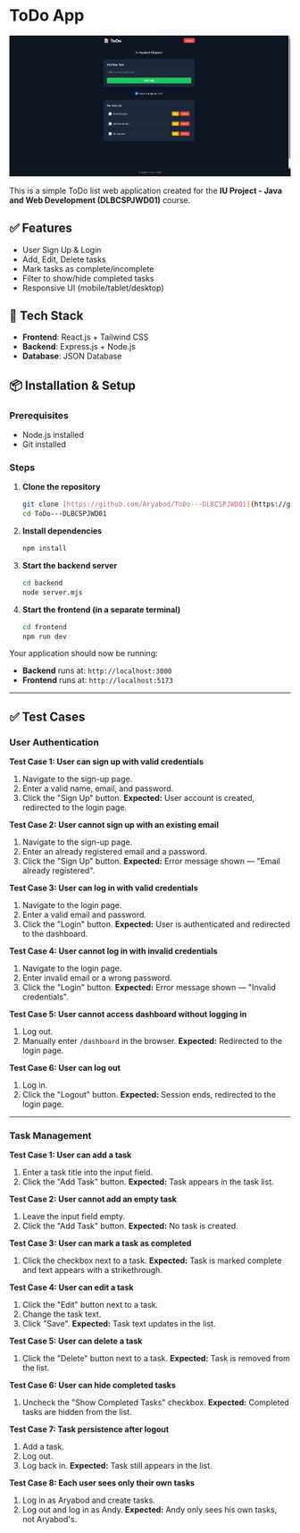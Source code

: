 # ToDo App

![ToDo App](https://github.com/Aryabod/ToDo---DLBCSPJWD01/blob/main/screenshots/ToDo%20Tasks.png)

This is a simple ToDo list web application created for the **IU Project - Java and Web Development (DLBCSPJWD01)** course.

## ✅ Features

- User Sign Up & Login
- Add, Edit, Delete tasks
- Mark tasks as complete/incomplete
- Filter to show/hide completed tasks
- Responsive UI (mobile/tablet/desktop)

## 🧰 Tech Stack

- **Frontend**: React.js + Tailwind CSS
- **Backend**: Express.js + Node.js
- **Database**: JSON Database

## 📦 Installation & Setup

### Prerequisites

- Node.js installed
- Git installed

### Steps

1.  **Clone the repository**
    ```bash
    git clone [https://github.com/Aryabod/ToDo---DLBCSPJWD01](https://github.com/Aryabod/ToDo---DLBCSPJWD01)
    cd ToDo---DLBCSPJWD01
    ```

2.  **Install dependencies**
    ```bash
    npm install
    ```

3.  **Start the backend server**
    ```bash
    cd backend
    node server.mjs
    ```

4.  **Start the frontend (in a separate terminal)**
    ```bash
    cd frontend
    npm run dev
    ```

Your application should now be running:
-   **Backend** runs at: `http://localhost:3000`
-   **Frontend** runs at: `http://localhost:5173`

---

## ✅ Test Cases

### **User Authentication**

**Test Case 1: User can sign up with valid credentials**
1. Navigate to the sign-up page.
2. Enter a valid name, email, and password.
3. Click the "Sign Up" button.
**Expected:** User account is created, redirected to the login page.

**Test Case 2: User cannot sign up with an existing email**
1. Navigate to the sign-up page.
2. Enter an already registered email and a password.
3. Click the "Sign Up" button.
**Expected:** Error message shown — "Email already registered".

**Test Case 3: User can log in with valid credentials**
1. Navigate to the login page.
2. Enter a valid email and password.
3. Click the "Login" button.
**Expected:** User is authenticated and redirected to the dashboard.

**Test Case 4: User cannot log in with invalid credentials**
1. Navigate to the login page.
2. Enter invalid email or a wrong password.
3. Click the "Login" button.
**Expected:** Error message shown — "Invalid credentials".

**Test Case 5: User cannot access dashboard without logging in**
1. Log out.
2. Manually enter `/dashboard` in the browser.
**Expected:** Redirected to the login page.

**Test Case 6: User can log out**
1. Log in.
2. Click the "Logout" button.
**Expected:** Session ends, redirected to the login page.

---

### **Task Management**

**Test Case 1: User can add a task**
1. Enter a task title into the input field.
2. Click the "Add Task" button.
**Expected:** Task appears in the task list.

**Test Case 2: User cannot add an empty task**
1. Leave the input field empty.
2. Click the "Add Task" button.
**Expected:** No task is created.

**Test Case 3: User can mark a task as completed**
1. Click the checkbox next to a task.
**Expected:** Task is marked complete and text appears with a strikethrough.

**Test Case 4: User can edit a task**
1. Click the "Edit" button next to a task.
2. Change the task text.
3. Click "Save".
**Expected:** Task text updates in the list.

**Test Case 5: User can delete a task**
1. Click the "Delete" button next to a task.
**Expected:** Task is removed from the list.

**Test Case 6: User can hide completed tasks**
1. Uncheck the "Show Completed Tasks" checkbox.
**Expected:** Completed tasks are hidden from the list.

**Test Case 7: Task persistence after logout**
1. Add a task.
2. Log out.
3. Log back in.
**Expected:** Task still appears in the list.

**Test Case 8: Each user sees only their own tasks**
1. Log in as Aryabod and create tasks.
2. Log out and log in as Andy.
**Expected:** Andy only sees his own tasks, not Aryabod's.